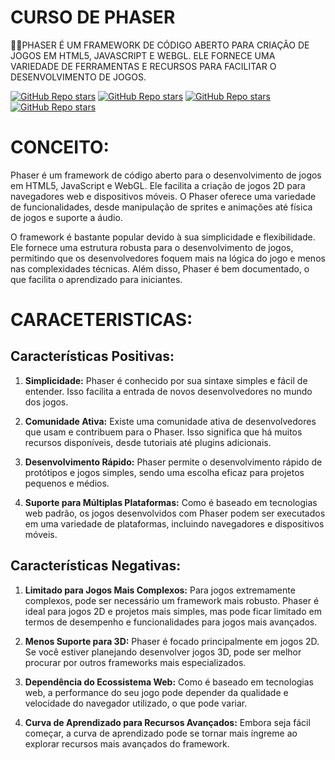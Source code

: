 # CURSO DE PHASER
👨‍⚖️PHASER É UM FRAMEWORK DE CÓDIGO ABERTO PARA CRIAÇÃO DE JOGOS EM HTML5, JAVASCRIPT E WEBGL. ELE FORNECE UMA VARIEDADE DE FERRAMENTAS E RECURSOS PARA FACILITAR O DESENVOLVIMENTO DE JOGOS.

[![GitHub Repo stars](https://img.shields.io/badge/VILHALVA-GITHUB-03A9F4?logo=github)](https://github.com/VILHALVA) 
[![GitHub Repo stars](https://img.shields.io/badge/VEJA-DOCUMENTAÇÃO-03A9F4?logo=google)](https://phaser.io/docs/2.6.2/index) 
[![GitHub Repo stars](https://img.shields.io/badge/LINGUAGEM%20DE-PROGRAMAÇÃO-03A9F4?logo=github)](https://github.com/VILHALVA/CURSO-DE-JAVASCRIPT)
[![GitHub Repo stars](https://img.shields.io/badge/-PLAYLIST%20DO%20YOUTUBE-blueviolet)](https://youtube.com/playlist?list=PLf7shAYyfc3r8OeeUvVVEb2FzySGZktHk&si=LyTzb8nvtulx518s)

# CONCEITO:
Phaser é um framework de código aberto para o desenvolvimento de jogos em HTML5, JavaScript e WebGL. Ele facilita a criação de jogos 2D para navegadores web e dispositivos móveis. O Phaser oferece uma variedade de funcionalidades, desde manipulação de sprites e animações até física de jogos e suporte a áudio.

O framework é bastante popular devido à sua simplicidade e flexibilidade. Ele fornece uma estrutura robusta para o desenvolvimento de jogos, permitindo que os desenvolvedores foquem mais na lógica do jogo e menos nas complexidades técnicas. Além disso, Phaser é bem documentado, o que facilita o aprendizado para iniciantes.

# CARACETERISTICAS:
## Características Positivas:
1. **Simplicidade:** Phaser é conhecido por sua sintaxe simples e fácil de entender. Isso facilita a entrada de novos desenvolvedores no mundo dos jogos.

2. **Comunidade Ativa:** Existe uma comunidade ativa de desenvolvedores que usam e contribuem para o Phaser. Isso significa que há muitos recursos disponíveis, desde tutoriais até plugins adicionais.

3. **Desenvolvimento Rápido:** Phaser permite o desenvolvimento rápido de protótipos e jogos simples, sendo uma escolha eficaz para projetos pequenos e médios.

4. **Suporte para Múltiplas Plataformas:** Como é baseado em tecnologias web padrão, os jogos desenvolvidos com Phaser podem ser executados em uma variedade de plataformas, incluindo navegadores e dispositivos móveis.

## Características Negativas:
1. **Limitado para Jogos Mais Complexos:** Para jogos extremamente complexos, pode ser necessário um framework mais robusto. Phaser é ideal para jogos 2D e projetos mais simples, mas pode ficar limitado em termos de desempenho e funcionalidades para jogos mais avançados.

2. **Menos Suporte para 3D:** Phaser é focado principalmente em jogos 2D. Se você estiver planejando desenvolver jogos 3D, pode ser melhor procurar por outros frameworks mais especializados.

3. **Dependência do Ecossistema Web:** Como é baseado em tecnologias web, a performance do seu jogo pode depender da qualidade e velocidade do navegador utilizado, o que pode variar.

4. **Curva de Aprendizado para Recursos Avançados:** Embora seja fácil começar, a curva de aprendizado pode se tornar mais íngreme ao explorar recursos mais avançados do framework.


